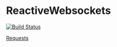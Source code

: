 # ReactiveWebsockets

[![Build Status](https://travis-ci.org/vtsyryuk/ReactiveWebsockets.svg?branch=master)](https://travis-ci.org/vtsyryuk/ReactiveWebsockets)

[Requests](https://travis-ci.org/vtsyryuk/ReactiveWebsockets/requests)

